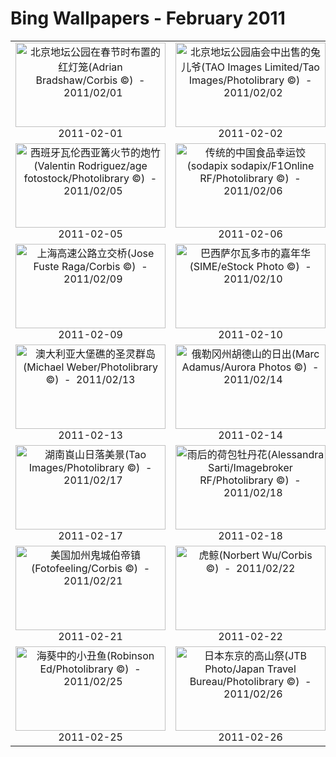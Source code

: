 # Bing Wallpapers - February 2011

| | | | |
|:-------------------------:|:-------------------------:|:-------------------------:|:-------------------------:|
| <a href="https://bing.ee123.net/img/cn/fhd/2011/02/01.jpg" target="_blank"><img src="https://bing.ee123.net/img/cn/fhd/2011/02/01.jpg" width="240" height="135" alt="北京地坛公园在春节时布置的红灯笼(Adrian Bradshaw/Corbis ©)  -  2011/02/01" title="北京地坛公园在春节时布置的红灯笼(Adrian Bradshaw/Corbis ©)  -  2011/02/01"></a><br>2011-02-01<br> | <a href="https://bing.ee123.net/img/cn/fhd/2011/02/02.jpg" target="_blank"><img src="https://bing.ee123.net/img/cn/fhd/2011/02/02.jpg" width="240" height="135" alt="北京地坛公园庙会中出售的兔儿爷(TAO Images Limited/Tao Images/Photolibrary ©)  -  2011/02/02" title="北京地坛公园庙会中出售的兔儿爷(TAO Images Limited/Tao Images/Photolibrary ©)  -  2011/02/02"></a><br>2011-02-02<br> | <a href="https://bing.ee123.net/img/cn/fhd/2011/02/03.jpg" target="_blank"><img src="https://bing.ee123.net/img/cn/fhd/2011/02/03.jpg" width="240" height="135" alt="在伦敦庆祝中国新年的小朋友手中拿着纸龙(Grant Pritchard/Britain on View/Photolibrary ©)  -  2011/02/03" title="在伦敦庆祝中国新年的小朋友手中拿着纸龙(Grant Pritchard/Britain on View/Photolibrary ©)  -  2011/02/03"></a><br>2011-02-03<br> | <a href="https://bing.ee123.net/img/cn/fhd/2011/02/04.jpg" target="_blank"><img src="https://bing.ee123.net/img/cn/fhd/2011/02/04.jpg" width="240" height="135" alt="春节期间的传统中国饰品(TAO Images Limited/Tao Images/Photolibrary ©)  -  2011/02/04" title="春节期间的传统中国饰品(TAO Images Limited/Tao Images/Photolibrary ©)  -  2011/02/04"></a><br>2011-02-04<br> |
| <a href="https://bing.ee123.net/img/cn/fhd/2011/02/05.jpg" target="_blank"><img src="https://bing.ee123.net/img/cn/fhd/2011/02/05.jpg" width="240" height="135" alt="西班牙瓦伦西亚篝火节的炮竹(Valentin Rodriguez/age fotostock/Photolibrary ©)  -  2011/02/05" title="西班牙瓦伦西亚篝火节的炮竹(Valentin Rodriguez/age fotostock/Photolibrary ©)  -  2011/02/05"></a><br>2011-02-05<br> | <a href="https://bing.ee123.net/img/cn/fhd/2011/02/06.jpg" target="_blank"><img src="https://bing.ee123.net/img/cn/fhd/2011/02/06.jpg" width="240" height="135" alt="传统的中国食品幸运饺(sodapix sodapix/F1Online RF/Photolibrary ©)  -  2011/02/06" title="传统的中国食品幸运饺(sodapix sodapix/F1Online RF/Photolibrary ©)  -  2011/02/06"></a><br>2011-02-06<br> | <a href="https://bing.ee123.net/img/cn/fhd/2011/02/07.jpg" target="_blank"><img src="https://bing.ee123.net/img/cn/fhd/2011/02/07.jpg" width="240" height="135" alt="北京春节期间出售的玩具风车(TAO Images Limited/Tao Images/Photolibrary ©)  -  2011/02/07" title="北京春节期间出售的玩具风车(TAO Images Limited/Tao Images/Photolibrary ©)  -  2011/02/07"></a><br>2011-02-07<br> | <a href="https://bing.ee123.net/img/cn/fhd/2011/02/08.jpg" target="_blank"><img src="https://bing.ee123.net/img/cn/fhd/2011/02/08.jpg" width="240" height="135" alt="木版年画的模板(Tao images/age fotostock ©)  -  2011/02/08" title="木版年画的模板(Tao images/age fotostock ©)  -  2011/02/08"></a><br>2011-02-08<br> |
| <a href="https://bing.ee123.net/img/cn/fhd/2011/02/09.jpg" target="_blank"><img src="https://bing.ee123.net/img/cn/fhd/2011/02/09.jpg" width="240" height="135" alt="上海高速公路立交桥(Jose Fuste Raga/Corbis ©)  -  2011/02/09" title="上海高速公路立交桥(Jose Fuste Raga/Corbis ©)  -  2011/02/09"></a><br>2011-02-09<br> | <a href="https://bing.ee123.net/img/cn/fhd/2011/02/10.jpg" target="_blank"><img src="https://bing.ee123.net/img/cn/fhd/2011/02/10.jpg" width="240" height="135" alt="巴西萨尔瓦多市的嘉年华(SIME/eStock Photo ©)  -  2011/02/10" title="巴西萨尔瓦多市的嘉年华(SIME/eStock Photo ©)  -  2011/02/10"></a><br>2011-02-10<br> | <a href="https://bing.ee123.net/img/cn/fhd/2011/02/11.jpg" target="_blank"><img src="https://bing.ee123.net/img/cn/fhd/2011/02/11.jpg" width="240" height="135" alt="翻车鱼(Richard Herrmann/Photolibrary ©)  -  2011/02/11" title="翻车鱼(Richard Herrmann/Photolibrary ©)  -  2011/02/11"></a><br>2011-02-11<br> | <a href="https://bing.ee123.net/img/cn/fhd/2011/02/12.jpg" target="_blank"><img src="https://bing.ee123.net/img/cn/fhd/2011/02/12.jpg" width="240" height="135" alt="塞舌尔靠近非洲海岸的圣皮埃尔岛(Purestock/Photolibrary ©)  -  2011/02/12" title="塞舌尔靠近非洲海岸的圣皮埃尔岛(Purestock/Photolibrary ©)  -  2011/02/12"></a><br>2011-02-12<br> |
| <a href="https://bing.ee123.net/img/cn/fhd/2011/02/13.jpg" target="_blank"><img src="https://bing.ee123.net/img/cn/fhd/2011/02/13.jpg" width="240" height="135" alt="澳大利亚大堡礁的圣灵群岛(Michael Weber/Photolibrary ©)  -  2011/02/13" title="澳大利亚大堡礁的圣灵群岛(Michael Weber/Photolibrary ©)  -  2011/02/13"></a><br>2011-02-13<br> | <a href="https://bing.ee123.net/img/cn/fhd/2011/02/14.jpg" target="_blank"><img src="https://bing.ee123.net/img/cn/fhd/2011/02/14.jpg" width="240" height="135" alt="俄勒冈州胡德山的日出(Marc Adamus/Aurora Photos ©)  -  2011/02/14" title="俄勒冈州胡德山的日出(Marc Adamus/Aurora Photos ©)  -  2011/02/14"></a><br>2011-02-14<br> | <a href="https://bing.ee123.net/img/cn/fhd/2011/02/15.jpg" target="_blank"><img src="https://bing.ee123.net/img/cn/fhd/2011/02/15.jpg" width="240" height="135" alt="美国蒙大拿州的山猫(imagebroker RF/Photolibrary ©)  -  2011/02/15" title="美国蒙大拿州的山猫(imagebroker RF/Photolibrary ©)  -  2011/02/15"></a><br>2011-02-15<br> | <a href="https://bing.ee123.net/img/cn/fhd/2011/02/16.jpg" target="_blank"><img src="https://bing.ee123.net/img/cn/fhd/2011/02/16.jpg" width="240" height="135" alt="孔明灯(Alison Wright/DanitaDelimont.com ©)  -  2011/02/16" title="孔明灯(Alison Wright/DanitaDelimont.com ©)  -  2011/02/16"></a><br>2011-02-16<br> |
| <a href="https://bing.ee123.net/img/cn/fhd/2011/02/17.jpg" target="_blank"><img src="https://bing.ee123.net/img/cn/fhd/2011/02/17.jpg" width="240" height="135" alt="湖南崀山日落美景(Tao Images/Photolibrary ©)  -  2011/02/17" title="湖南崀山日落美景(Tao Images/Photolibrary ©)  -  2011/02/17"></a><br>2011-02-17<br> | <a href="https://bing.ee123.net/img/cn/fhd/2011/02/18.jpg" target="_blank"><img src="https://bing.ee123.net/img/cn/fhd/2011/02/18.jpg" width="240" height="135" alt="雨后的荷包牡丹花(Alessandra Sarti/Imagebroker RF/Photolibrary ©)  -  2011/02/18" title="雨后的荷包牡丹花(Alessandra Sarti/Imagebroker RF/Photolibrary ©)  -  2011/02/18"></a><br>2011-02-18<br> | <a href="https://bing.ee123.net/img/cn/fhd/2011/02/19.jpg" target="_blank"><img src="https://bing.ee123.net/img/cn/fhd/2011/02/19.jpg" width="240" height="135" alt="委内瑞拉的天使瀑布(Jay Dickman/CORBIS ©)  -  2011/02/19" title="委内瑞拉的天使瀑布(Jay Dickman/CORBIS ©)  -  2011/02/19"></a><br>2011-02-19<br> | <a href="https://bing.ee123.net/img/cn/fhd/2011/02/20.jpg" target="_blank"><img src="https://bing.ee123.net/img/cn/fhd/2011/02/20.jpg" width="240" height="135" alt="在树枝上睡觉的小狮子(Scott Stulberg/Corbis ©)  -  2011/02/20" title="在树枝上睡觉的小狮子(Scott Stulberg/Corbis ©)  -  2011/02/20"></a><br>2011-02-20<br> |
| <a href="https://bing.ee123.net/img/cn/fhd/2011/02/21.jpg" target="_blank"><img src="https://bing.ee123.net/img/cn/fhd/2011/02/21.jpg" width="240" height="135" alt="美国加州鬼城伯帝镇(Fotofeeling/Corbis ©)  -  2011/02/21" title="美国加州鬼城伯帝镇(Fotofeeling/Corbis ©)  -  2011/02/21"></a><br>2011-02-21<br> | <a href="https://bing.ee123.net/img/cn/fhd/2011/02/22.jpg" target="_blank"><img src="https://bing.ee123.net/img/cn/fhd/2011/02/22.jpg" width="240" height="135" alt="虎鲸(Norbert Wu/Corbis ©)  -  2011/02/22" title="虎鲸(Norbert Wu/Corbis ©)  -  2011/02/22"></a><br>2011-02-22<br> | <a href="https://bing.ee123.net/img/cn/fhd/2011/02/23.jpg" target="_blank"><img src="https://bing.ee123.net/img/cn/fhd/2011/02/23.jpg" width="240" height="135" alt="以色列境内的死海(PhotoStock-Israel/age fotostock ©)  -  2011/02/23" title="以色列境内的死海(PhotoStock-Israel/age fotostock ©)  -  2011/02/23"></a><br>2011-02-23<br> | <a href="https://bing.ee123.net/img/cn/fhd/2011/02/24.jpg" target="_blank"><img src="https://bing.ee123.net/img/cn/fhd/2011/02/24.jpg" width="240" height="135" alt="塞伦盖蒂国家公园中的黑斑羚(Joe McDonald/Corbis ©)  -  2011/02/24" title="塞伦盖蒂国家公园中的黑斑羚(Joe McDonald/Corbis ©)  -  2011/02/24"></a><br>2011-02-24<br> |
| <a href="https://bing.ee123.net/img/cn/fhd/2011/02/25.jpg" target="_blank"><img src="https://bing.ee123.net/img/cn/fhd/2011/02/25.jpg" width="240" height="135" alt="海葵中的小丑鱼(Robinson Ed/Photolibrary ©)  -  2011/02/25" title="海葵中的小丑鱼(Robinson Ed/Photolibrary ©)  -  2011/02/25"></a><br>2011-02-25<br> | <a href="https://bing.ee123.net/img/cn/fhd/2011/02/26.jpg" target="_blank"><img src="https://bing.ee123.net/img/cn/fhd/2011/02/26.jpg" width="240" height="135" alt="日本东京的高山祭(JTB Photo/Japan Travel Bureau/Photolibrary ©)  -  2011/02/26" title="日本东京的高山祭(JTB Photo/Japan Travel Bureau/Photolibrary ©)  -  2011/02/26"></a><br>2011-02-26<br> | <a href="https://bing.ee123.net/img/cn/fhd/2011/02/27.jpg" target="_blank"><img src="https://bing.ee123.net/img/cn/fhd/2011/02/27.jpg" width="240" height="135" alt="鲤鱼旗(Karin Slade/Taxi Japan/Getty Images ©)  -  2011/02/27" title="鲤鱼旗(Karin Slade/Taxi Japan/Getty Images ©)  -  2011/02/27"></a><br>2011-02-27<br> | <a href="https://bing.ee123.net/img/cn/fhd/2011/02/28.jpg" target="_blank"><img src="https://bing.ee123.net/img/cn/fhd/2011/02/28.jpg" width="240" height="135" alt="纪念长崎原子弹爆炸的千纸鹤花环(Richard Cummins/Design Pics/age fotostock ©)  -  2011/02/28" title="纪念长崎原子弹爆炸的千纸鹤花环(Richard Cummins/Design Pics/age fotostock ©)  -  2011/02/28"></a><br>2011-02-28<br> |
